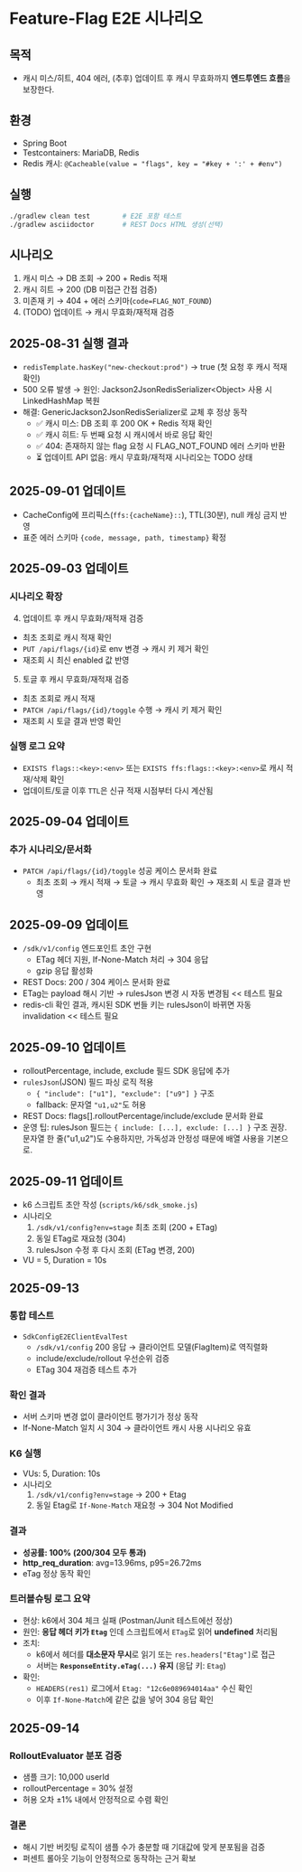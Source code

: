 # Feature-Flag E2E 시나리오

## 목적
- 캐시 미스/히트, 404 에러, (추후) 업데이트 후 캐시 무효화까지 **엔드투엔드 흐름**을 보장한다.

## 환경
- Spring Boot
- Testcontainers: MariaDB, Redis
- Redis 캐시: `@Cacheable(value = "flags", key = "#key + ':' + #env")`

## 실행
```bash
./gradlew clean test        # E2E 포함 테스트
./gradlew asciidoctor       # REST Docs HTML 생성(선택)
```
## 시나리오
1. 캐시 미스 → DB 조회 → 200 + Redis 적재
2. 캐시 히트 → 200 (DB 미접근 간접 검증)
3. 미존재 키 → 404 + 에러 스키마(`code=FLAG_NOT_FOUND`)
4. (TODO) 업데이트 → 캐시 무효화/재적재 검증

## 2025-08-31 실행 결과 
- `redisTemplate.hasKey("new-checkout:prod")` → true (첫 요청 후 캐시 적재 확인)
- 500 오류 발생 → 원인: Jackson2JsonRedisSerializer\<Object\> 사용 시 LinkedHashMap 복원
- 해결: GenericJackson2JsonRedisSerializer로 교체 후 정상 동작
  - ✅ 캐시 미스: DB 조회 후 200 OK + Redis 적재 확인
  - ✅ 캐시 히트: 두 번째 요청 시 캐시에서 바로 응답 확인
  - ✅ 404: 존재하지 않는 flag 요청 시 FLAG_NOT_FOUND 에러 스키마 반환
  - ⏳ 업데이트 API 없음: 캐시 무효화/재적재 시나리오는 TODO 상태

## 2025-09-01 업데이트
- CacheConfig에 프리픽스(`ffs:{cacheName}::`), TTL(30분), null 캐싱 금지 반영
- 표준 에러 스키마 `{code, message, path, timestamp}` 확정

## 2025-09-03 업데이트

### 시나리오 확장
4. 업데이트 후 캐시 무효화/재적재 검증
  - 최초 조회로 캐시 적재 확인
  - `PUT /api/flags/{id}`로 env 변경 → 캐시 키 제거 확인
  - 재조회 시 최신 enabled 값 반영

5. 토글 후 캐시 무효화/재적재 검증
  - 최초 조회로 캐시 적재
  - `PATCH /api/flags/{id}/toggle` 수행 → 캐시 키 제거 확인
  - 재조회 시 토글 결과 반영 확인

### 실행 로그 요약
- `EXISTS flags::<key>:<env>` 또는 `EXISTS ffs:flags::<key>:<env>`로 캐시 적재/삭제 확인
- 업데이트/토글 이후 `TTL`은 신규 적재 시점부터 다시 계산됨

## 2025-09-04 업데이트

### 추가 시나리오/문서화
- `PATCH /api/flags/{id}/toggle` 성공 케이스 문서화 완료
    - 최초 조회 → 캐시 적재 → 토글 → 캐시 무효화 확인 → 재조회 시 토글 결과 반영

## 2025-09-09 업데이트
- `/sdk/v1/config` 엔드포인트 초안 구현
  - ETag 헤더 지원, If-None-Match 처리 → 304 응답
  - gzip 응답 활성화
- REST Docs: 200 / 304 케이스 문서화 완료
- ETag는 payload 해시 기반 → rulesJson 변경 시 자동 변경됨 << 테스트 필요
- redis-cli 확인 결과, 캐시된 SDK 번들 키는 rulesJson이 바뀌면 자동 invalidation << 테스트 필요


## 2025-09-10 업데이트
- rolloutPercentage, include, exclude 필드 SDK 응답에 추가
- `rulesJson`(JSON) 필드 파싱 로직 적용
  - `{ "include": ["u1"], "exclude": ["u9"] }` 구조
  - fallback: 문자열 `"u1,u2"`도 허용
- REST Docs: flags[].rolloutPercentage/include/exclude 문서화 완료
- 운영 팁: rulesJson 필드는 `{ include: [...], exclude: [...] }` 구조 권장.
  문자열 한 줄("u1,u2")도 수용하지만, 가독성과 안정성 때문에 배열 사용을 기본으로.

## 2025-09-11 업데이트
- k6 스크립트 초안 작성 (`scripts/k6/sdk_smoke.js`)
- 시나리오
  1. `/sdk/v1/config?env=stage` 최초 조회 (200 + ETag)
  2. 동일 ETag로 재요청 (304)
  3. rulesJson 수정 후 다시 조회 (ETag 변경, 200)
- VU = 5, Duration = 10s

## 2025-09-13 

### 통합 테스트
- `SdkConfigE2EClientEvalTest`
  - `/sdk/v1/config` 200 응답 → 클라이언트 모델(FlagItem)로 역직렬화
  - include/exclude/rollout 우선순위 검증
  - ETag 304 재검증 테스트 추가

### 확인 결과
- 서버 스키마 변경 없이 클라이언트 평가기가 정상 동작
- If-None-Match 일치 시 304 → 클라이언트 캐시 사용 시나리오 유효

### K6 실행
- VUs: 5, Duration: 10s
- 시나리오
  1) `/sdk/v1/config?env=stage` → 200 + Etag
  2) 동일 Etag로 `If-None-Match` 재요청 → 304 Not Modified

### 결과
- **성공률: 100% (200/304 모두 통과)**
- **http_req_duration**: avg=13.96ms, p95=26.72ms
- eTag 정상 동작 확인

### 트러블슈팅 로그 요약
- 현상: k6에서 304 체크 실패 (Postman/Junit 테스트에선 정상)
- 원인: **응답 헤더 키가 `Etag`** 인데 스크립트에서 `ETag`로 읽어 **undefined** 처리됨
- 조치:
  - k6에서 헤더를 **대소문자 무시**로 읽기 또는 `res.headers["Etag"]`로 접근
  - 서버는 **`ResponseEntity.eTag(...)` 유지** (응답 키: `Etag`)
- 확인:
  - `HEADERS(res1)` 로그에서 `Etag: "12c6e089694014aa"` 수신 확인
  - 이후 `If-None-Match`에 같은 값을 넣어 304 응답 확인

## 2025-09-14 

### RolloutEvaluator 분포 검증
- 샘플 크기: 10,000 userId
- rolloutPercentage = 30% 설정
- 허용 오차 ±1% 내에서 안정적으로 수렴 확인

### 결론
- 해시 기반 버킷팅 로직이 샘플 수가 충분할 때 기대값에 맞게 분포됨을 검증
- 퍼센트 롤아웃 기능이 안정적으로 동작하는 근거 확보